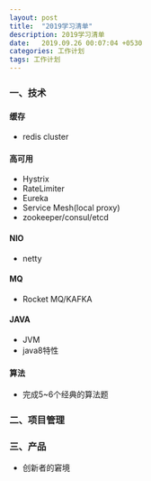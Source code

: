 ```yaml
---
layout: post
title:  "2019学习清单"
description: 2019学习清单
date:   2019.09.26 00:07:04 +0530
categories: 工作计划
tags: 工作计划
---
```


### 一、技术

#### 缓存

- redis cluster

#### 高可用

- Hystrix
- RateLimiter
- Eureka
- Service Mesh(local proxy)
- zookeeper/consul/etcd

#### NIO

- netty

#### MQ

- Rocket MQ/KAFKA

#### JAVA

- JVM
- java8特性

#### 算法

- 完成5~6个经典的算法题

### 二、项目管理

### 三、产品

- 创新者的窘境